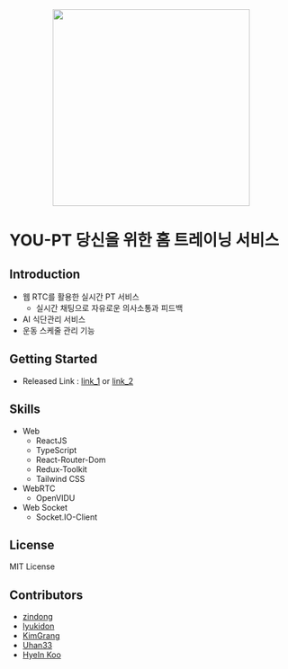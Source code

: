 <div align="center">
  <img src="https://github.com/you-pt/fe/assets/64675543/bc080107-966b-4738-86ee-263ae2a1a650" width="350px" />
</div>

# YOU-PT 당신을 위한 홈 트레이닝 서비스

## Introduction
- 웹 RTC를 활용한 실시간 PT 서비스
  - 실시간 채팅으로 자유로운 의사소통과 피드백
- AI 식단관리 서비스
- 운동 스케줄 관리 기능

## Getting Started
- Released Link : [link_1](https://jd-develop.shop/) or [link_2](https://youpt.netlify.app/)

## Skills
- Web
  - ReactJS
  - TypeScript
  - React-Router-Dom
  - Redux-Toolkit
  - Tailwind CSS
- WebRTC
  - OpenVIDU
- Web Socket
  - Socket.IO-Client

## License
MIT License

## Contributors
  - [zindong](https://github.com/Jindonglee)
  - [lyukidon](https://github.com/lyukidon)
  - [KimGrang](https://github.com/KimGrang)
  - [Uhan33](https://github.com/Uhan33)
  - [HyeIn Koo](https://github.com/ghi3621)

